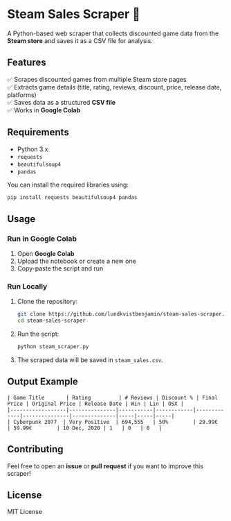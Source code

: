 # **Steam Sales Scraper** 🚀  

A Python-based web scraper that collects discounted game data from the **Steam store** and saves it as a CSV file for analysis.  

## **Features**  
✅ Scrapes discounted games from multiple Steam store pages  
✅ Extracts game details (title, rating, reviews, discount, price, release date, platforms)  
✅ Saves data as a structured **CSV file**  
✅ Works in **Google Colab**  

## **Requirements**  
- Python 3.x  
- `requests`  
- `beautifulsoup4`  
- `pandas`  

You can install the required libraries using:  
```bash
pip install requests beautifulsoup4 pandas
```

## **Usage**  
### **Run in Google Colab**  
1. Open **Google Colab**  
2. Upload the notebook or create a new one  
3. Copy-paste the script and run  

### **Run Locally**  
1. Clone the repository:  
   ```bash
   git clone https://github.com/lundkvistbenjamin/steam-sales-scraper.git
   cd steam-sales-scraper
   ```
2. Run the script:  
   ```bash
   python steam_scraper.py
   ```
3. The scraped data will be saved in `steam_sales.csv`.  

## **Output Example**  
```
| Game Title       | Rating         | # Reviews | Discount % | Final Price | Original Price | Release Date | Win | Lin | OSX |
|------------------|---------------|-----------|------------|-------------|---------------|--------------|-----|-----|-----|
| Cyberpunk 2077  | Very Positive  | 694,555   | 50%        | 29.99€      | 59.99€        | 10 Dec, 2020 | 1   | 0   | 0   |
```

## **Contributing**  
Feel free to open an **issue** or **pull request** if you want to improve this scraper!  

## **License**  
MIT License  

